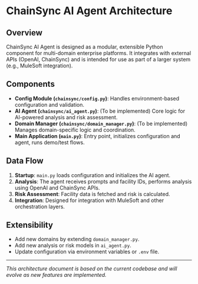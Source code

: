 # ChainSync AI Agent Architecture

## Overview
ChainSync AI Agent is designed as a modular, extensible Python component for multi-domain enterprise platforms. It integrates with external APIs (OpenAI, ChainSync) and is intended for use as part of a larger system (e.g., MuleSoft integration).

## Components
- **Config Module (`chainsync/config.py`)**: Handles environment-based configuration and validation.
- **AI Agent (`chainsync/ai_agent.py`)**: (To be implemented) Core logic for AI-powered analysis and risk assessment.
- **Domain Manager (`chainsync/domain_manager.py`)**: (To be implemented) Manages domain-specific logic and coordination.
- **Main Application (`main.py`)**: Entry point, initializes configuration and agent, runs demo/test flows.

## Data Flow
1. **Startup**: `main.py` loads configuration and initializes the AI agent.
2. **Analysis**: The agent receives prompts and facility IDs, performs analysis using OpenAI and ChainSync APIs.
3. **Risk Assessment**: Facility data is fetched and risk is calculated.
4. **Integration**: Designed for integration with MuleSoft and other orchestration layers.

## Extensibility
- Add new domains by extending `domain_manager.py`.
- Add new analysis or risk models in `ai_agent.py`.
- Update configuration via environment variables or `.env` file.

---
*This architecture document is based on the current codebase and will evolve as new features are implemented.*
